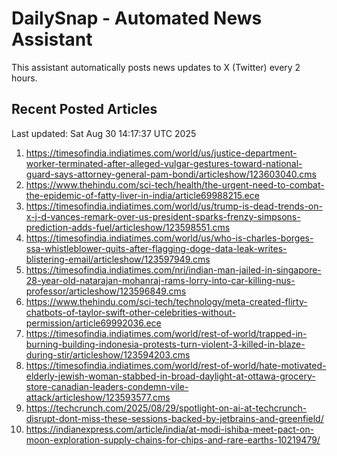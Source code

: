 # DailySnap - Automated News Assistant

This assistant automatically posts news updates to X (Twitter) every 2 hours.

## Recent Posted Articles

Last updated: Sat Aug 30 14:17:37 UTC 2025

1. https://timesofindia.indiatimes.com/world/us/justice-department-worker-terminated-after-alleged-vulgar-gestures-toward-national-guard-says-attorney-general-pam-bondi/articleshow/123603040.cms
2. https://www.thehindu.com/sci-tech/health/the-urgent-need-to-combat-the-epidemic-of-fatty-liver-in-india/article69988215.ece
3. https://timesofindia.indiatimes.com/world/us/trump-is-dead-trends-on-x-j-d-vances-remark-over-us-president-sparks-frenzy-simpsons-prediction-adds-fuel/articleshow/123598551.cms
4. https://timesofindia.indiatimes.com/world/us/who-is-charles-borges-ssa-whistleblower-quits-after-flagging-doge-data-leak-writes-blistering-email/articleshow/123597949.cms
5. https://timesofindia.indiatimes.com/nri/indian-man-jailed-in-singapore-28-year-old-natarajan-mohanraj-rams-lorry-into-car-killing-nus-professor/articleshow/123596849.cms
6. https://www.thehindu.com/sci-tech/technology/meta-created-flirty-chatbots-of-taylor-swift-other-celebrities-without-permission/article69992036.ece
7. https://timesofindia.indiatimes.com/world/rest-of-world/trapped-in-burning-building-indonesia-protests-turn-violent-3-killed-in-blaze-during-stir/articleshow/123594203.cms
8. https://timesofindia.indiatimes.com/world/rest-of-world/hate-motivated-elderly-jewish-woman-stabbed-in-broad-daylight-at-ottawa-grocery-store-canadian-leaders-condemn-vile-attack/articleshow/123593577.cms
9. https://techcrunch.com/2025/08/29/spotlight-on-ai-at-techcrunch-disrupt-dont-miss-these-sessions-backed-by-jetbrains-and-greenfield/
10. https://indianexpress.com/article/india/at-modi-ishiba-meet-pact-on-moon-exploration-supply-chains-for-chips-and-rare-earths-10219479/
